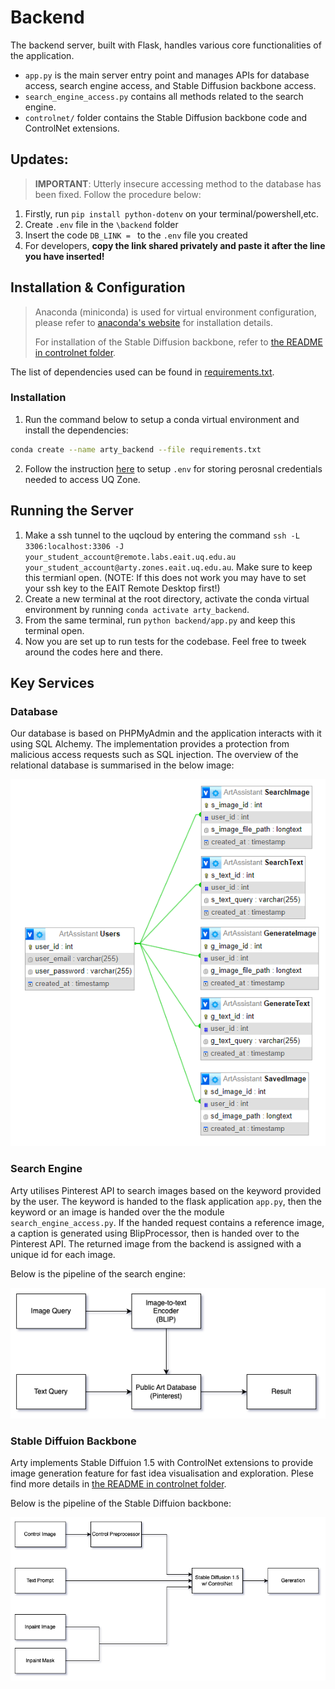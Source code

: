 # Backend

The backend server, built with Flask, handles various core functionalities of the application.

-   `app.py` is the main server entry point and manages APIs for database access, search engine access, and Stable Diffusion backbone access.
-   `search_engine_access.py` contains all methods related to the search engine.
-   `controlnet/` folder contains the Stable Diffusion backbone code and ControlNet extensions.

## Updates:

> **IMPORTANT**: Utterly insecure accessing method to the database has been fixed. Follow the procedure below:

1. Firstly, run `pip install python-dotenv` on your terminal/powershell,etc.
2. Create `.env` file in the `\backend` folder
3. Insert the code `DB_LINK = ` to the `.env` file you created
4. For developers, **copy the link shared privately and paste it after the line you have inserted!**

## Installation & Configuration

> Anaconda (miniconda) is used for virtual environment configuration, please refer to [anaconda's website](https://www.anaconda.com/download/success) for installation details.
>
> For installation of the Stable Diffusion backbone, refer to [the README in controlnet folder](controlnet\README.md).

The list of dependencies used can be found in [requirements.txt](backend/requirements.txt).

### Installation

1. Run the command below to setup a conda virtual environment and install the dependencies:

```bash
conda create --name arty_backend --file requirements.txt
```

2. Follow the instruction [here](#updates) to setup `.env` for storing perosnal credentials needed to access UQ Zone.

## Running the Server

1. Make a ssh tunnel to the uqcloud by entering the command
   `ssh -L 3306:localhost:3306 -J your_student_account@remote.labs.eait.uq.edu.au your_student_account@arty.zones.eait.uq.edu.au`.
   Make sure to keep this termianl open. (NOTE: If this does not work you may have to set your ssh key to the EAIT Remote Desktop first!)
2. Create a new terminal at the root directory, activate the conda virtual environment by running `conda activate arty_backend`.
3. From the same terminal, run `python backend/app.py` and keep this terminal open.
4. Now you are set up to run tests for the codebase. Feel free to tweek around the codes here and there.

## Key Services

### Database

Our database is based on PHPMyAdmin and the application interacts with it using SQL Alchemy. The implementation provides a protection from malicious access requests such as SQL injection. The overview of the relational database is summarised in the below image:

<img src = '..\images\db.png' alt = 'database structure'>

### Search Engine

Arty utilises Pinterest API to search images based on the keyword provided by the user. The keyword is handed to the flask application `app.py`, then the keyword or an image is handed over the the module `search_engine_access.py`. If the handed request contains a reference image, a caption is generated using BlipProcessor, then is handed over to the Pinterest API. The returned image from the backend is assigned with a unique id for each image.

Below is the pipeline of the search engine:

<img src = '..\images\search_pipeline.png' alt = 'search engine pipeline'>

### Stable Diffuion Backbone

Arty implements Stable Diffuion 1.5 with ControlNet extensions to provide image generation feature for fast idea visualisation and exploration. Plese find more details in [the README in controlnet folder](controlnet\README.md).

Below is the pipeline of the Stable Diffuion backbone:

<img src = '..\images\sd_pipeline.png' alt = 'stable diffusion backbone pipeline'>
